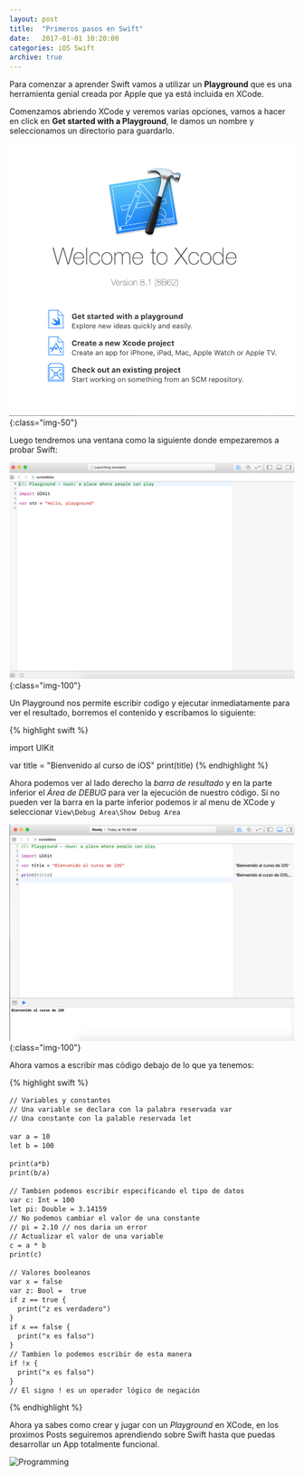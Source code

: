 ```yaml
---
layout: post
title:  "Primeros pasos en Swift"
date:   2017-01-01 10:20:00
categories: iOS Swift
archive: true
---
```


Para comenzar a aprender Swift vamos a utilizar un **Playground** que es una herramienta genial creada por Apple que ya está incluida en XCode.

Comenzamos abriendo XCode y veremos varias opciones, vamos a hacer en click en **Get started with a Playground**, le damos un nombre y seleccionamos un directorio para guardarlo.

![XCode Playground](/assets/images/post/img-2-1.png){:class="img-50"}

Luego tendremos una ventana como la siguiente donde empezaremos a probar Swift:

![Xcode Playground](/assets/images/post/img-2-2.png){:class="img-100"}

Un Playground nos permite escribir codigo y ejecutar inmediatamente para ver el resultado, borremos el contenido y escribamos lo siguiente:

{% highlight swift %}

  import UIKit

  var title = "Bienvenido al curso de iOS"
  print(title)
{% endhighlight %}

Ahora podemos ver al lado derecho la *barra de resultado* y en la parte inferior el *Área de DEBUG* para ver la ejecución de nuestro código. Si no pueden ver la barra en la parte inferior podemos ir al menu de XCode y seleccionar `View\Debug Area\Show Debug Area`

![Xcode Playground](/assets/images/post/img-2-3.png){:class="img-100"}

Ahora vamos a escribir mas código debajo de lo que ya tenemos:

{% highlight swift %}

    // Variables y constantes
    // Una variable se declara con la palabra reservada var
    // Una constante con la palable reservada let

    var a = 10
    let b = 100

    print(a*b)
    print(b/a)

    // Tambien podemos escribir especificando el tipo de datos
    var c: Int = 100
    let pi: Double = 3.14159
    // No podemos cambiar el valor de una constante
    // pi = 2.10 // nos daria un error
    // Actualizar el valor de una variable
    c = a * b
    print(c)

    // Valores booleanos
    var x = false
    var z: Bool =  true
    if z == true {
      print("z es verdadero")
    }
    if x == false {
      print("x es falso")
    }
    // Tambien lo podemos escribir de esta manera
    if !x {
      print("x es falso")
    }
    // El signo ! es un operador lógico de negación
{% endhighlight %}


Ahora ya sabes como crear y jugar con un *Playground* en XCode, en los proximos Posts seguiremos aprendiendo sobre Swift hasta que puedas desarrollar un App totalmente funcional.

![Programming](https://media.giphy.com/media/UcK7JalnjCz0k/giphy.gif)
